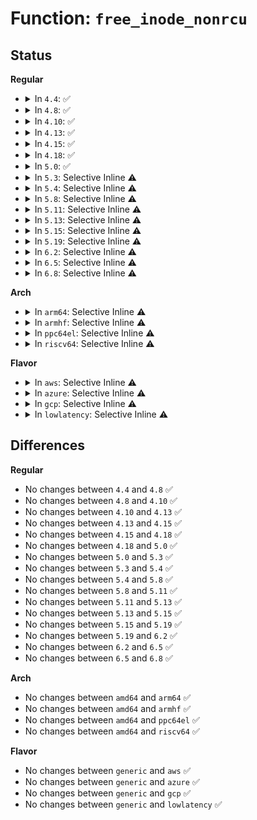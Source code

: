 # Function: <code>free_inode_nonrcu</code>

## Status
<b>Regular</b>
<ul>
<li>
<details>
<summary>In <code>4.4</code>: ✅</summary>

```c
void free_inode_nonrcu(struct inode *inode);
```

**Collision:** Unique Global

**Inline:** No

**Transformation:** False

**Instances:**

```
In fs/inode.c (ffffffff81226c30)
Location: fs/inode.c:216
Inline: False
```
**Symbols:**

```
ffffffff81226c30-ffffffff81226c4a: free_inode_nonrcu (STB_GLOBAL)
```
</details>
</li>
<li>
<details>
<summary>In <code>4.8</code>: ✅</summary>

```c
void free_inode_nonrcu(struct inode *inode);
```

**Collision:** Unique Global

**Inline:** No

**Transformation:** False

**Instances:**

```
In fs/inode.c (ffffffff8124f350)
Location: fs/inode.c:223
Inline: False
```
**Symbols:**

```
ffffffff8124f350-ffffffff8124f36a: free_inode_nonrcu (STB_GLOBAL)
```
</details>
</li>
<li>
<details>
<summary>In <code>4.10</code>: ✅</summary>

```c
void free_inode_nonrcu(struct inode *inode);
```

**Collision:** Unique Global

**Inline:** No

**Transformation:** False

**Instances:**

```
In fs/inode.c (ffffffff81262380)
Location: fs/inode.c:225
Inline: False
```
**Symbols:**

```
ffffffff81262380-ffffffff8126239a: free_inode_nonrcu (STB_GLOBAL)
```
</details>
</li>
<li>
<details>
<summary>In <code>4.13</code>: ✅</summary>

```c
void free_inode_nonrcu(struct inode *inode);
```

**Collision:** Unique Global

**Inline:** No

**Transformation:** False

**Instances:**

```
In fs/inode.c (ffffffff8126fc20)
Location: fs/inode.c:226
Inline: False
```
**Symbols:**

```
ffffffff8126fc20-ffffffff8126fc3a: free_inode_nonrcu (STB_GLOBAL)
```
</details>
</li>
<li>
<details>
<summary>In <code>4.15</code>: ✅</summary>

```c
void free_inode_nonrcu(struct inode *inode);
```

**Collision:** Unique Global

**Inline:** No

**Transformation:** False

**Instances:**

```
In fs/inode.c (ffffffff81292540)
Location: fs/inode.c:226
Inline: False
```
**Symbols:**

```
ffffffff81292540-ffffffff8129255a: free_inode_nonrcu (STB_GLOBAL)
```
</details>
</li>
<li>
<details>
<summary>In <code>4.18</code>: ✅</summary>

```c
void free_inode_nonrcu(struct inode *inode);
```

**Collision:** Unique Global

**Inline:** No

**Transformation:** False

**Instances:**

```
In fs/inode.c (ffffffff812b8410)
Location: fs/inode.c:228
Inline: False
```
**Symbols:**

```
ffffffff812b8410-ffffffff812b842a: free_inode_nonrcu (STB_GLOBAL)
```
</details>
</li>
<li>
<details>
<summary>In <code>5.0</code>: ✅</summary>

```c
void free_inode_nonrcu(struct inode *inode);
```

**Collision:** Unique Global

**Inline:** No

**Transformation:** False

**Instances:**

```
In fs/inode.c (ffffffff812cd560)
Location: fs/inode.c:228
Inline: False
```
**Symbols:**

```
ffffffff812cd560-ffffffff812cd57a: free_inode_nonrcu (STB_GLOBAL)
```
</details>
</li>
<li>
<details>
<summary>In <code>5.3</code>: Selective Inline ⚠️</summary>

```c
void free_inode_nonrcu(struct inode *inode);
```

**Collision:** Unique Global

**Inline:** Selective

**Transformation:** False

**Instances:**

```
In fs/inode.c (ffffffff812ea1e3)
Location: fs/inode.c:206
Inline: True
Inline callers:
  - fs/inode.c:i_callback
Direct callers:
  - kernel/bpf/inode.c:bpf_free_inode
  - fs/debugfs/inode.c:debugfs_free_inode
  - fs/debugfs/inode.c:debugfs_free_inode
  - security/inode.c:securityfs_free_inode
  - security/inode.c:securityfs_free_inode
  - security/apparmor/apparmorfs.c:aafs_free_inode
  - security/apparmor/apparmorfs.c:aafs_free_inode
```
**Symbols:**

```
ffffffff812ea1a0-ffffffff812ea1ba: free_inode_nonrcu (STB_GLOBAL)
```
</details>
</li>
<li>
<details>
<summary>In <code>5.4</code>: Selective Inline ⚠️</summary>

```c
void free_inode_nonrcu(struct inode *inode);
```

**Collision:** Unique Global

**Inline:** Selective

**Transformation:** False

**Instances:**

```
In fs/inode.c (ffffffff812fbc83)
Location: fs/inode.c:210
Inline: True
Inline callers:
  - fs/inode.c:i_callback
Direct callers:
  - kernel/bpf/inode.c:bpf_free_inode
  - fs/configfs/mount.c:configfs_free_inode
  - fs/configfs/mount.c:configfs_free_inode
  - fs/debugfs/inode.c:debugfs_free_inode
  - fs/debugfs/inode.c:debugfs_free_inode
  - security/inode.c:securityfs_free_inode
  - security/inode.c:securityfs_free_inode
  - security/apparmor/apparmorfs.c:aafs_free_inode
  - security/apparmor/apparmorfs.c:aafs_free_inode
```
**Symbols:**

```
ffffffff812fbc40-ffffffff812fbc5a: free_inode_nonrcu (STB_GLOBAL)
```
</details>
</li>
<li>
<details>
<summary>In <code>5.8</code>: Selective Inline ⚠️</summary>

```c
void free_inode_nonrcu(struct inode *inode);
```

**Collision:** Unique Global

**Inline:** Selective

**Transformation:** False

**Instances:**

```
In fs/inode.c (ffffffff813358c1)
Location: fs/inode.c:211
Inline: True
Inline callers:
  - fs/inode.c:alloc_inode
Direct callers:
  - kernel/bpf/inode.c:bpf_free_inode
  - fs/configfs/mount.c:configfs_free_inode
  - fs/configfs/mount.c:configfs_free_inode
  - fs/debugfs/inode.c:debugfs_free_inode
  - fs/debugfs/inode.c:debugfs_free_inode
  - security/inode.c:securityfs_free_inode
  - security/inode.c:securityfs_free_inode
  - security/apparmor/apparmorfs.c:aafs_free_inode
  - security/apparmor/apparmorfs.c:aafs_free_inode
```
**Symbols:**

```
ffffffff813349e0-ffffffff813349fa: free_inode_nonrcu (STB_GLOBAL)
```
</details>
</li>
<li>
<details>
<summary>In <code>5.11</code>: Selective Inline ⚠️</summary>

```c
void free_inode_nonrcu(struct inode *inode);
```

**Collision:** Unique Global

**Inline:** Selective

**Transformation:** False

**Instances:**

```
In fs/inode.c (ffffffff81341241)
Location: fs/inode.c:212
Inline: True
Inline callers:
  - fs/inode.c:alloc_inode
Direct callers:
  - kernel/bpf/inode.c:bpf_free_inode
  - fs/configfs/mount.c:configfs_free_inode
  - fs/configfs/mount.c:configfs_free_inode
  - fs/debugfs/inode.c:debugfs_free_inode
  - fs/debugfs/inode.c:debugfs_free_inode
  - security/inode.c:securityfs_free_inode
  - security/inode.c:securityfs_free_inode
  - security/apparmor/apparmorfs.c:aafs_free_inode
  - security/apparmor/apparmorfs.c:aafs_free_inode
```
**Symbols:**

```
ffffffff81340350-ffffffff8134036a: free_inode_nonrcu (STB_GLOBAL)
```
</details>
</li>
<li>
<details>
<summary>In <code>5.13</code>: Selective Inline ⚠️</summary>

```c
void free_inode_nonrcu(struct inode *inode);
```

**Collision:** Unique Global

**Inline:** Selective

**Transformation:** False

**Instances:**

```
In fs/inode.c (ffffffff813477b1)
Location: fs/inode.c:212
Inline: True
Inline callers:
  - fs/inode.c:alloc_inode
Direct callers:
  - kernel/bpf/inode.c:bpf_free_inode
  - fs/configfs/mount.c:configfs_free_inode
  - fs/configfs/mount.c:configfs_free_inode
  - fs/debugfs/inode.c:debugfs_free_inode
  - fs/debugfs/inode.c:debugfs_free_inode
  - security/inode.c:securityfs_free_inode
  - security/inode.c:securityfs_free_inode
  - security/apparmor/apparmorfs.c:aafs_free_inode
  - security/apparmor/apparmorfs.c:aafs_free_inode
```
**Symbols:**

```
ffffffff81346880-ffffffff8134689a: free_inode_nonrcu (STB_GLOBAL)
```
</details>
</li>
<li>
<details>
<summary>In <code>5.15</code>: Selective Inline ⚠️</summary>

```c
void free_inode_nonrcu(struct inode *inode);
```

**Collision:** Unique Global

**Inline:** Selective

**Transformation:** False

**Instances:**

```
In fs/inode.c (ffffffff813950a1)
Location: fs/inode.c:216
Inline: True
Inline callers:
  - fs/inode.c:alloc_inode
Direct callers:
  - kernel/bpf/inode.c:bpf_free_inode
  - kernel/bpf/inode.c:bpf_free_inode
  - kernel/bpf/inode.c:bpf_free_inode
  - fs/configfs/mount.c:configfs_free_inode
  - fs/configfs/mount.c:configfs_free_inode
  - fs/debugfs/inode.c:debugfs_free_inode
  - fs/debugfs/inode.c:debugfs_free_inode
  - security/inode.c:securityfs_free_inode
  - security/inode.c:securityfs_free_inode
  - security/apparmor/apparmorfs.c:aafs_free_inode
  - security/apparmor/apparmorfs.c:aafs_free_inode
```
**Symbols:**

```
ffffffff813942b0-ffffffff813942ca: free_inode_nonrcu (STB_GLOBAL)
```
</details>
</li>
<li>
<details>
<summary>In <code>5.19</code>: Selective Inline ⚠️</summary>

```c
void free_inode_nonrcu(struct inode *inode);
```

**Collision:** Unique Global

**Inline:** Selective

**Transformation:** False

**Instances:**

```
In fs/inode.c (ffffffff81417e1f)
Location: fs/inode.c:240
Inline: True
Inline callers:
  - fs/inode.c:alloc_inode
Direct callers:
  - kernel/bpf/inode.c:bpf_free_inode
  - kernel/bpf/inode.c:bpf_free_inode
  - kernel/bpf/inode.c:bpf_free_inode
  - fs/configfs/mount.c:configfs_free_inode
  - fs/configfs/mount.c:configfs_free_inode
  - fs/debugfs/inode.c:debugfs_free_inode
  - fs/debugfs/inode.c:debugfs_free_inode
  - security/inode.c:securityfs_free_inode
  - security/inode.c:securityfs_free_inode
  - security/apparmor/apparmorfs.c:aafs_free_inode
  - security/apparmor/apparmorfs.c:aafs_free_inode
```
**Symbols:**

```
ffffffff81415fd0-ffffffff81415ff2: free_inode_nonrcu (STB_GLOBAL)
```
</details>
</li>
<li>
<details>
<summary>In <code>6.2</code>: Selective Inline ⚠️</summary>

```c
void free_inode_nonrcu(struct inode *inode);
```

**Collision:** Unique Global

**Inline:** Selective

**Transformation:** False

**Instances:**

```
In fs/inode.c (ffffffff814a35df)
Location: fs/inode.c:238
Inline: True
Inline callers:
  - fs/inode.c:alloc_inode
Direct callers:
  - kernel/bpf/inode.c:bpf_free_inode
  - kernel/bpf/inode.c:bpf_free_inode
  - kernel/bpf/inode.c:bpf_free_inode
  - fs/configfs/mount.c:configfs_free_inode
  - fs/configfs/mount.c:configfs_free_inode
  - fs/debugfs/inode.c:debugfs_free_inode
  - fs/debugfs/inode.c:debugfs_free_inode
  - security/inode.c:securityfs_free_inode
  - security/inode.c:securityfs_free_inode
  - security/apparmor/apparmorfs.c:aafs_free_inode
  - security/apparmor/apparmorfs.c:aafs_free_inode
```
**Symbols:**

```
ffffffff814a1450-ffffffff814a1472: free_inode_nonrcu (STB_GLOBAL)
```
</details>
</li>
<li>
<details>
<summary>In <code>6.5</code>: Selective Inline ⚠️</summary>

```c
void free_inode_nonrcu(struct inode *inode);
```

**Collision:** Unique Global

**Inline:** Selective

**Transformation:** False

**Instances:**

```
In fs/inode.c (ffffffff814d874f)
Location: fs/inode.c:238
Inline: True
Inline callers:
  - fs/inode.c:alloc_inode
Direct callers:
  - kernel/bpf/inode.c:bpf_free_inode
  - kernel/bpf/inode.c:bpf_free_inode
  - kernel/bpf/inode.c:bpf_free_inode
  - fs/configfs/mount.c:configfs_free_inode
  - fs/configfs/mount.c:configfs_free_inode
  - fs/debugfs/inode.c:debugfs_free_inode
  - fs/debugfs/inode.c:debugfs_free_inode
  - security/inode.c:securityfs_free_inode
  - security/inode.c:securityfs_free_inode
  - security/apparmor/apparmorfs.c:aafs_free_inode
  - security/apparmor/apparmorfs.c:aafs_free_inode
```
**Symbols:**

```
ffffffff814d6760-ffffffff814d6782: free_inode_nonrcu (STB_GLOBAL)
```
</details>
</li>
<li>
<details>
<summary>In <code>6.8</code>: Selective Inline ⚠️</summary>

```c
void free_inode_nonrcu(struct inode *inode);
```

**Collision:** Unique Global

**Inline:** Selective

**Transformation:** False

**Instances:**

```
In fs/inode.c (ffffffff8150afdf)
Location: fs/inode.c:239
Inline: True
Inline callers:
  - fs/inode.c:alloc_inode
Direct callers:
  - kernel/bpf/inode.c:bpf_free_inode
  - kernel/bpf/inode.c:bpf_free_inode
  - kernel/bpf/inode.c:bpf_free_inode
  - fs/configfs/mount.c:configfs_free_inode
  - fs/configfs/mount.c:configfs_free_inode
  - fs/debugfs/inode.c:debugfs_free_inode
  - fs/debugfs/inode.c:debugfs_free_inode
  - security/inode.c:securityfs_free_inode
  - security/inode.c:securityfs_free_inode
  - security/apparmor/apparmorfs.c:aafs_free_inode
  - security/apparmor/apparmorfs.c:aafs_free_inode
```
**Symbols:**

```
ffffffff81508b50-ffffffff81508b72: free_inode_nonrcu (STB_GLOBAL)
```
</details>
</li>
</ul>
<b>Arch</b>
<ul>
<li>
<details>
<summary>In <code>arm64</code>: Selective Inline ⚠️</summary>

```c
void free_inode_nonrcu(struct inode *inode);
```

**Collision:** Unique Global

**Inline:** Selective

**Transformation:** False

**Instances:**

```
In fs/inode.c (ffff8000103ab934)
Location: fs/inode.c:210
Inline: True
Inline callers:
  - fs/inode.c:i_callback
Direct callers:
  - kernel/bpf/inode.c:bpf_free_inode
  - fs/configfs/mount.c:configfs_free_inode
  - fs/configfs/mount.c:configfs_free_inode
  - fs/debugfs/inode.c:debugfs_free_inode
  - fs/debugfs/inode.c:debugfs_free_inode
  - security/inode.c:securityfs_free_inode
  - security/inode.c:securityfs_free_inode
  - security/apparmor/apparmorfs.c:aafs_free_inode
  - security/apparmor/apparmorfs.c:aafs_free_inode
```
**Symbols:**

```
ffff8000103ab8c8-ffff8000103ab8fc: free_inode_nonrcu (STB_GLOBAL)
```
</details>
</li>
<li>
<details>
<summary>In <code>armhf</code>: Selective Inline ⚠️</summary>

```c
void free_inode_nonrcu(struct inode *inode);
```

**Collision:** Unique Global

**Inline:** Selective

**Transformation:** False

**Instances:**

```
In fs/inode.c (c058c51c)
Location: fs/inode.c:210
Inline: True
Inline callers:
  - fs/inode.c:i_callback
Direct callers:
  - kernel/bpf/inode.c:bpf_free_inode
  - fs/configfs/mount.c:configfs_free_inode
  - fs/debugfs/inode.c:debugfs_free_inode
  - security/inode.c:securityfs_free_inode
  - security/apparmor/apparmorfs.c:aafs_free_inode
```
**Symbols:**

```
c058c4c0-c058c4ec: free_inode_nonrcu (STB_GLOBAL)
```
</details>
</li>
<li>
<details>
<summary>In <code>ppc64el</code>: Selective Inline ⚠️</summary>

```c
void free_inode_nonrcu(struct inode *inode);
```

**Collision:** Unique Global

**Inline:** Selective

**Transformation:** False

**Instances:**

```
In fs/inode.c (c0000000004a64e0)
Location: fs/inode.c:210
Inline: True
Inline callers:
  - fs/inode.c:i_callback
Direct callers:
  - kernel/bpf/inode.c:bpf_free_inode
  - fs/configfs/mount.c:configfs_free_inode
  - fs/configfs/mount.c:configfs_free_inode
  - fs/debugfs/inode.c:debugfs_free_inode
  - fs/debugfs/inode.c:debugfs_free_inode
  - security/inode.c:securityfs_free_inode
  - security/inode.c:securityfs_free_inode
  - security/apparmor/apparmorfs.c:aafs_free_inode
  - security/apparmor/apparmorfs.c:aafs_free_inode
```
**Symbols:**

```
c0000000004a6450-c0000000004a6490: free_inode_nonrcu (STB_GLOBAL)
```
</details>
</li>
<li>
<details>
<summary>In <code>riscv64</code>: Selective Inline ⚠️</summary>

```c
void free_inode_nonrcu(struct inode *inode);
```

**Collision:** Unique Global

**Inline:** Selective

**Transformation:** False

**Instances:**

```
In fs/inode.c (ffffffe000270c96)
Location: fs/inode.c:210
Inline: True
Inline callers:
  - fs/inode.c:i_callback
Direct callers:
  - kernel/bpf/inode.c:bpf_free_inode
  - fs/configfs/mount.c:configfs_free_inode
  - fs/configfs/mount.c:configfs_free_inode
  - fs/debugfs/inode.c:debugfs_free_inode
  - fs/debugfs/inode.c:debugfs_free_inode
  - security/inode.c:securityfs_free_inode
  - security/inode.c:securityfs_free_inode
  - security/apparmor/apparmorfs.c:aafs_free_inode
  - security/apparmor/apparmorfs.c:aafs_free_inode
```
**Symbols:**

```
ffffffe000270c3a-ffffffe000270c6c: free_inode_nonrcu (STB_GLOBAL)
```
</details>
</li>
</ul>
<b>Flavor</b>
<ul>
<li>
<details>
<summary>In <code>aws</code>: Selective Inline ⚠️</summary>

```c
void free_inode_nonrcu(struct inode *inode);
```

**Collision:** Unique Global

**Inline:** Selective

**Transformation:** False

**Instances:**

```
In fs/inode.c (ffffffff812f4263)
Location: fs/inode.c:210
Inline: True
Inline callers:
  - fs/inode.c:i_callback
Direct callers:
  - kernel/bpf/inode.c:bpf_free_inode
  - fs/configfs/mount.c:configfs_free_inode
  - fs/configfs/mount.c:configfs_free_inode
  - fs/debugfs/inode.c:debugfs_free_inode
  - fs/debugfs/inode.c:debugfs_free_inode
  - security/inode.c:securityfs_free_inode
  - security/inode.c:securityfs_free_inode
  - security/apparmor/apparmorfs.c:aafs_free_inode
  - security/apparmor/apparmorfs.c:aafs_free_inode
```
**Symbols:**

```
ffffffff812f4220-ffffffff812f423a: free_inode_nonrcu (STB_GLOBAL)
```
</details>
</li>
<li>
<details>
<summary>In <code>azure</code>: Selective Inline ⚠️</summary>

```c
void free_inode_nonrcu(struct inode *inode);
```

**Collision:** Unique Global

**Inline:** Selective

**Transformation:** False

**Instances:**

```
In fs/inode.c (ffffffff812e4e93)
Location: fs/inode.c:210
Inline: True
Inline callers:
  - fs/inode.c:i_callback
Direct callers:
  - kernel/bpf/inode.c:bpf_free_inode
  - fs/configfs/mount.c:configfs_free_inode
  - fs/configfs/mount.c:configfs_free_inode
  - fs/debugfs/inode.c:debugfs_free_inode
  - fs/debugfs/inode.c:debugfs_free_inode
  - security/inode.c:securityfs_free_inode
  - security/inode.c:securityfs_free_inode
  - security/apparmor/apparmorfs.c:aafs_free_inode
  - security/apparmor/apparmorfs.c:aafs_free_inode
```
**Symbols:**

```
ffffffff812e4e50-ffffffff812e4e6a: free_inode_nonrcu (STB_GLOBAL)
```
</details>
</li>
<li>
<details>
<summary>In <code>gcp</code>: Selective Inline ⚠️</summary>

```c
void free_inode_nonrcu(struct inode *inode);
```

**Collision:** Unique Global

**Inline:** Selective

**Transformation:** False

**Instances:**

```
In fs/inode.c (ffffffff812f2073)
Location: fs/inode.c:210
Inline: True
Inline callers:
  - fs/inode.c:i_callback
Direct callers:
  - kernel/bpf/inode.c:bpf_free_inode
  - fs/configfs/mount.c:configfs_free_inode
  - fs/configfs/mount.c:configfs_free_inode
  - fs/debugfs/inode.c:debugfs_free_inode
  - fs/debugfs/inode.c:debugfs_free_inode
  - security/inode.c:securityfs_free_inode
  - security/inode.c:securityfs_free_inode
  - security/apparmor/apparmorfs.c:aafs_free_inode
  - security/apparmor/apparmorfs.c:aafs_free_inode
```
**Symbols:**

```
ffffffff812f2030-ffffffff812f204a: free_inode_nonrcu (STB_GLOBAL)
```
</details>
</li>
<li>
<details>
<summary>In <code>lowlatency</code>: Selective Inline ⚠️</summary>

```c
void free_inode_nonrcu(struct inode *inode);
```

**Collision:** Unique Global

**Inline:** Selective

**Transformation:** False

**Instances:**

```
In fs/inode.c (ffffffff81303643)
Location: fs/inode.c:210
Inline: True
Inline callers:
  - fs/inode.c:i_callback
Direct callers:
  - kernel/bpf/inode.c:bpf_free_inode
  - fs/configfs/mount.c:configfs_free_inode
  - fs/configfs/mount.c:configfs_free_inode
  - fs/debugfs/inode.c:debugfs_free_inode
  - fs/debugfs/inode.c:debugfs_free_inode
  - security/inode.c:securityfs_free_inode
  - security/inode.c:securityfs_free_inode
  - security/apparmor/apparmorfs.c:aafs_free_inode
  - security/apparmor/apparmorfs.c:aafs_free_inode
```
**Symbols:**

```
ffffffff81303600-ffffffff8130361a: free_inode_nonrcu (STB_GLOBAL)
```
</details>
</li>
</ul>

## Differences
<b>Regular</b>
<ul>
<li>
No changes between <code>4.4</code> and <code>4.8</code> ✅
</li>
<li>
No changes between <code>4.8</code> and <code>4.10</code> ✅
</li>
<li>
No changes between <code>4.10</code> and <code>4.13</code> ✅
</li>
<li>
No changes between <code>4.13</code> and <code>4.15</code> ✅
</li>
<li>
No changes between <code>4.15</code> and <code>4.18</code> ✅
</li>
<li>
No changes between <code>4.18</code> and <code>5.0</code> ✅
</li>
<li>
No changes between <code>5.0</code> and <code>5.3</code> ✅
</li>
<li>
No changes between <code>5.3</code> and <code>5.4</code> ✅
</li>
<li>
No changes between <code>5.4</code> and <code>5.8</code> ✅
</li>
<li>
No changes between <code>5.8</code> and <code>5.11</code> ✅
</li>
<li>
No changes between <code>5.11</code> and <code>5.13</code> ✅
</li>
<li>
No changes between <code>5.13</code> and <code>5.15</code> ✅
</li>
<li>
No changes between <code>5.15</code> and <code>5.19</code> ✅
</li>
<li>
No changes between <code>5.19</code> and <code>6.2</code> ✅
</li>
<li>
No changes between <code>6.2</code> and <code>6.5</code> ✅
</li>
<li>
No changes between <code>6.5</code> and <code>6.8</code> ✅
</li>
</ul>
<b>Arch</b>
<ul>
<li>
No changes between <code>amd64</code> and <code>arm64</code> ✅
</li>
<li>
No changes between <code>amd64</code> and <code>armhf</code> ✅
</li>
<li>
No changes between <code>amd64</code> and <code>ppc64el</code> ✅
</li>
<li>
No changes between <code>amd64</code> and <code>riscv64</code> ✅
</li>
</ul>
<b>Flavor</b>
<ul>
<li>
No changes between <code>generic</code> and <code>aws</code> ✅
</li>
<li>
No changes between <code>generic</code> and <code>azure</code> ✅
</li>
<li>
No changes between <code>generic</code> and <code>gcp</code> ✅
</li>
<li>
No changes between <code>generic</code> and <code>lowlatency</code> ✅
</li>
</ul>
